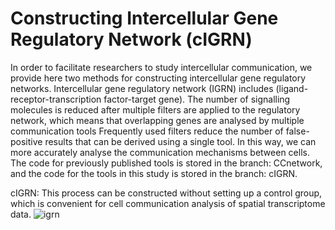 Constructing Intercellular Gene Regulatory Network (cIGRN)
===
In order to facilitate researchers to study intercellular communication, we provide here two methods for constructing intercellular gene regulatory networks. Intercellular gene regulatory network (IGRN) includes (ligand-receptor-transcription factor-target gene). The number of signalling molecules is reduced after multiple filters are applied to the regulatory network, which means that overlapping genes are analysed by multiple communication tools Frequently used filters reduce the number of false-positive results that can be derived using a single tool. In this way, we can more accurately analyse the communication mechanisms between cells. The code for previously published tools is stored in the branch: CCnetwork, and the code for the tools in this study is stored in the branch: cIGRN.

cIGRN: This process can be constructed without setting up a control group, which is convenient for cell communication analysis of spatial transcriptome data.
![igrn](https://github.com/xukun01102021/cIGRN/assets/106895814/417c4339-e13e-456d-87ae-ea280da3e021)





